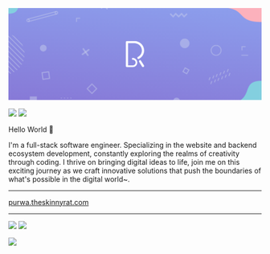 [![The Skinny Rat's GitHub Banner](./assets/banner.png)](https://nyrat.id)

[![](https://img.shields.io/static/v1?message=Ko-Fi&logo=ko-fi&labelColor=555555&logoColor=FF8E8E&color=ff5f5f&label=%20&style=for-the-badge)](https://ko-fi.com/TheSkinnyRat)
[![](https://img.shields.io/static/v1?message=trakteer&logo=ko-fi&labelColor=555555&logoColor=FF8E8E&color=D54848&label=%20&style=for-the-badge)](https://trakteer.id/TheSkinnyRat)
<!--
[![](https://img.shields.io/static/v1?message=Buy%20me%20a%20coffee&logo=buymeacoffee&labelColor=555555&logoColor=ffba00&color=FFDD00&label=%20&style=for-the-badge)](https://www.buymeacoffee.com/TheSkinnyRat)
[![](https://img.shields.io/static/v1?message=Saweria&logo=ko-fi&labelColor=555555&logoColor=ffba00&color=857b7b&label=%20&style=for-the-badge)](https://saweria.co/TheSkinnyRat)
-->

Hello World 👋

I'm a full-stack software engineer. Specializing in the website and backend ecosystem development, constantly exploring the realms of creativity through coding. I thrive on bringing digital ideas to life, join me on this exciting journey as we craft innovative solutions that push the boundaries of what's possible in the digital world~.

---

[purwa.theskinnyrat.com](https://purwa.theskinnyrat.com/)

---

[![](https://img.shields.io/badge/linkedin-%230077B5.svg?&style=for-the-badge&logo=linkedin&logoColor=white)](https://linkedin.com/in/purwa-sabrang-ramadhan-3bb28a18b/)
[![](https://img.shields.io/badge/instagram-%23E4405F.svg?&style=for-the-badge&logo=instagram&logoColor=white)](https://instagram.com/The.Skinny.Rat/)

[![](https://visitor-badge.laobi.icu/badge?page_id=theskinnyrat.theskinnyrat)](https://github.com/TheSkinnyRat)
